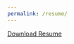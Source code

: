 ```yaml
---
permalink: /resume/
---
```

<script>
window.location.href = '/assets/documents/resume.pdf';
</script>

<a href="/assets/documents/resume.pdf" download="David_Pohl_Resume.pdf">Download Resume</a>
